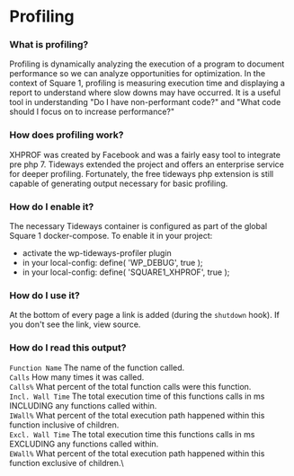 # Profiling

### What is profiling?
Profiling is dynamically analyzing the execution of a program to document performance so we can analyze opportunities for optimization.
In the context of Square 1, profiling is measuring execution time and displaying a report to understand where slow downs may have occurred. 
It is a useful tool in understanding "Do I have non-performant code?" and "What code should I focus on to increase performance?"

### How does profiling work?
XHPROF was created by Facebook and was a fairly easy tool to integrate pre php 7.
Tideways extended the project and offers an enterprise service for deeper profiling. 
Fortunately, the free tideways php extension is still capable of generating output necessary for basic profiling.

### How do I enable it?
The necessary Tideways container is configured as part of the global Square 1 docker-compose.
To enable it in your project:
* activate the wp-tideways-profiler plugin
* in your local-config: define( 'WP_DEBUG', true );
* in your local-config: define( 'SQUARE1_XHPROF', true );

### How do I use it?
At the bottom of every page a link is added (during the `shutdown` hook). If you don't see the link, view source.

### How do I read this output?
`Function Name` The name of the function called.\
`Calls` How many times it was called.\
`Calls%` What percent of the total function calls were this function.\
`Incl. Wall Time` The total execution time of this functions calls in ms INCLUDING any functions called within.\
`IWall%` What percent of the total execution path happened within this function inclusive of children.\
`Excl. Wall Time` The total execution time this functions calls in ms EXCLUDING any functions called within.\
`EWall%` What percent of the total execution path happened within this function exclusive of children.\